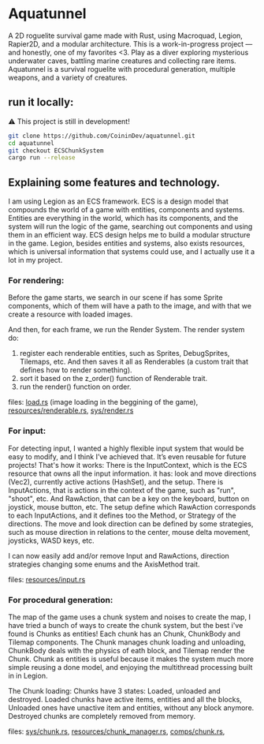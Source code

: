 # Aquatunnel
A 2D roguelite survival game made with Rust, using Macroquad, Legion, Rapier2D, and a modular architecture. This is a work-in-progress project — and honestly, one of my favorites <3.
Play as a diver exploring mysterious underwater caves, battling marine creatures and collecting rare items.
Aquatunnel is a survival roguelite with procedural generation, multiple weapons, and a variety of creatures.


## run it locally:
⚠️ This project is still in development!
```bash
git clone https://github.com/CoininDev/aquatunnel.git
cd aquatunnel
git checkout ECSChunkSystem
cargo run --release
```

## Explaining some features and technology.
I am using Legion as an ECS framework. ECS is a design model that compounds the world of a game with entities, components and systems. Entities are everything in the world, which has its components, and the system will run the logic of the game, searching out components and using them in an efficient way.
ECS design helps me to build a modular structure in the game.
Legion, besides entities and systems, also exists resources, which is universal information that systems could use, and I actually use it a lot in my project.

### For rendering:
Before the game starts, we search in our scene if has some Sprite components, which of them will have a path to the image, and with that we create a resource with loaded images.


And then, for each frame, we run the Render System. The render system do:
1. register each renderable entities, such as Sprites, DebugSprites, Tilemaps, etc. And then saves it all as Renderables (a custom trait that defines how to render something).
2. sort it based on the z_order() function of Renderable trait.
3. run the render() function on order.

files:
[load.rs](https://github.com/CoininDev/aquatunnel/blob/ECSChunkSystem/src/load.rs) (image loading in the beggining of the game),
[resources/renderable.rs](https://github.com/CoininDev/aquatunnel/blob/ECSChunkSystem/src/resources/renderable.rs),
[sys/render.rs](https://github.com/CoininDev/aquatunnel/blob/ECSChunkSystem/src/sys/render.rs)

### For input:
For detecting input, I wanted a highly flexible input system that would be easy to modify, and I think I’ve achieved that. It’s even reusable for future projects!
That's how it works:
There is the InputContext, which is the ECS resource that owns all the input information.
it has: look and move directions (Vec2), currently active actions (HashSet), and the setup.
There is InputActions, that is actions in the context of the game, such as "run", "shoot", etc. And RawAction, that can be a key on the keyboard, button on joystick, mouse button, etc.
The setup define which RawAction corresponds to each InputActions, and it defines too the Method, or Strategy of the directions.
The move and look direction can be defined by some strategies, such as mouse direction in relations to the center, mouse delta movement, joysticks, WASD keys, etc.

I can now easily add and/or remove Input and RawActions, direction strategies changing some enums and the AxisMethod trait.

files: [resources/input.rs](https://github.com/CoininDev/aquatunnel/blob/ECSChunkSystem/src/resources/input.rs)

### For procedural generation:
The map of the game uses a chunk system and noises to create the map, I have tried a bunch of ways to create the chunk system, but the best i've found is Chunks as entities!
Each chunk has an Chunk, ChunkBody and Tilemap components. The Chunk manages chunk loading and unloading, ChunkBody deals with the physics of eath block, and Tilemap render the Chunk.
Chunk as entities is useful because it makes the system much more simple reusing a done model, and enjoying the multithread processing built in in Legion.

The Chunk loading:
Chunks have 3 states: Loaded, unloaded and destroyed. Loaded chunks have active items, entities and all the blocks, Unloaded ones have unactive item and entities, without any block anymore. Destroyed chunks are completely removed from memory.

files:
[sys/chunk.rs](https://github.com/CoininDev/aquatunnel/blob/ECSChunkSystem/src/sys/chunk.rs),
[resources/chunk_manager.rs](https://github.com/CoininDev/aquatunnel/blob/ECSChunkSystem/src/resources/chunk_manager.rs),
[comps/chunk.rs](https://github.com/CoininDev/aquatunnel/blob/ECSChunkSystem/src/comps/chunk.rs),
